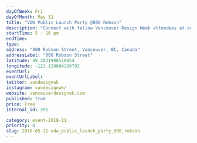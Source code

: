 ```yaml
---
dayOfWeek: Fri
dayOfMonth: May 11
title: "VDW Public Launch Party @800 Robson"
description: "Connect with fellow Vancouver Design Week attendees at our legendary community party that launches over 100 events across the City. VIVA Vancouver and Vancouver Design Foundation bring you a party with design activations inside BUBBLESCAPE curated by Vancouver Design Nerds. Ping pong, interactive art, and truth or dare balloons will engage event goers. This free, all ages community gathering has food and drinks for purchase from El Cartel food truck, Oddity Kombucha and more. For your visual pleasure NUBO presented by Tangible Interaction, will make you feel like you’re walking amongst the clouds. CONNECT presented by Vancouver Design Foundation will turn the space into a series of structures and connection points around how “Design can Impact…”  Enjoy tunes from live DJ sets from the talented likes of DYSART, Nightwork and Loner. Proudly sponsored by LaSalle College and Viva Vancouver.<br> "
startTime: 5 - 10 pm
endTime: 
type: 
address: "800 Robson Street, Vancouver, BC, Canada"
addressLabel: "800 Robson Street"
latitude: 49.2831908518954
longitude: -123.120084200792
eventUrl: 
eventUrlLabel: 
twitter: vandesignwk
instagram: vandesignwk/
website: vancouverdesignwk.com
published: true
price: Free
internal_id: 391

category: event-2018-11
priority: 0
slug: 2018-05-11-vdw_public_launch_party_800_robson
---
```

